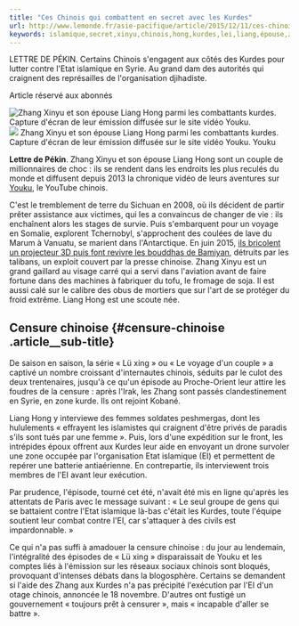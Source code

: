 ```yaml
---
title: "Ces Chinois qui combattent en secret avec les Kurdes"
url: http://www.lemonde.fr/asie-pacifique/article/2015/12/11/ces-chinois-qui-combattent-en-secret-avec-les-kurdes_4829794_3216.html
keywords: islamique,secret,xinyu,chinois,hong,kurdes,lei,liang,épouse,zhang,youku,combattent
---
```

LETTRE DE PÉKIN. Certains Chinois s'engagent aux côtés des Kurdes pour lutter contre l'Etat islamique en Syrie. Au grand dam des autorités qui craignent des représailles de l'organisation djihadiste.

Article réservé aux abonnés

![Zhang Xinyu et son épouse Liang Hong parmi les combattants kurdes. Capture d\'écran de leur émission diffusée sur le site vidéo Youku.](https://img.lemde.fr/2015/12/11/0/0/783/390/688/0/60/0/f5e27c4_6390-1sht3yb.png) ![](https://img.lemde.fr/2015/12/11/0/0/783/390/688/0/60/0/f5e27c4_6390-1sht3yb.png) Zhang Xinyu et son épouse Liang Hong parmi les combattants kurdes. Capture d\'écran de leur émission diffusée sur le site vidéo Youku. Youku

**Lettre de Pékin**. Zhang Xinyu et son épouse Liang Hong sont un couple de millionnaires de choc : ils se rendent dans les endroits les plus reculés du monde et diffusent depuis 2013 la chronique vidéo de leurs aventures sur [Youku](http://www.youku.com/), le YouTube chinois.

C'est le tremblement de terre du Sichuan en 2008, où ils décident de partir prêter assistance aux victimes, qui les a convaincus de changer de vie : ils enchaînent alors les stages de survie. Puis s'embarquent pour un voyage en Somalie, explorent Tchernobyl, s'approchent des coulées de lave du Marum à Vanuatu, se marient dans l'Antarctique. En juin 2015, [ils bricolent un projecteur 3D puis font revivre les bouddhas de Bamiyan](https://www.youtube.com/watch?v=JDEk9rjM39c), détruits par les talibans, un exploit couvert par la presse chinoise. Zhang Xinyu est un grand gaillard au visage carré qui a servi dans l'aviation avant de faire fortune dans des machines à fabriquer du tofu, le fromage de soja. Il est aussi calé sur le calibre des obus de mortiers que sur l'art de se protéger du froid extrême. Liang Hong est une scoute née.

Censure chinoise {#censure-chinoise .article__sub-title}
----------------

De saison en saison, la série « Lü xing » ou « Le voyage d'un couple » a captivé un nombre croissant d'internautes chinois, séduits par le culot des deux trentenaires, jusqu'à ce qu'un épisode au Proche-Orient leur attire les foudres de la censure : après l'Irak, les Zhang sont passés clandestinement en Syrie, en zone kurde. Ils ont rejoint Kobané.

Liang Hong y interviewe des femmes soldates peshmergas, dont les hululements « effrayent les islamistes qui craignent d'être privés de paradis s'ils sont tués par une femme ». Puis, lors d'une expédition sur le front, les intrépides époux offrent aux Kurdes leur aide en envoyant un drone survoler une zone occupée par l'organisation Etat islamique (EI) et permettent de repérer une batterie antiaérienne. En contrepartie, ils interviewent trois membres de l'EI avant leur exécution.

Par prudence, l'épisode, tourné cet été, n'avait été mis en ligne qu'après les attentats de Paris avec le message suivant : « Le seul groupe de gens qui se battaient contre l'Etat islamique là-bas c'était les Kurdes, toute l'équipe soutient leur combat contre l'EI, car s'attaquer à des civils est impardonnable. »

Ce qui n'a pas suffi à amadouer la censure chinoise : du jour au lendemain, l'intégralité des épisodes de « Lü xing » disparaissait de Youku et les comptes liés à l'émission sur les réseaux sociaux chinois sont bloqués, provoquant d'intenses débats dans la blogosphère. Certains se demandent si l'aide des Zhang aux Kurdes n'a pas précipité l'exécution par l'EI d'un otage chinois, annoncée le 18 novembre. D'autres ont fustigé un gouvernement « toujours prêt à censurer », mais « incapable d'aller se battre ».
